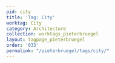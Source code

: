 ```yaml
---
pid: city
title: 'Tag: City'
worktag: City
category: Architecture
collection: worktags_pieterbruegel
layout: tagpage_pieterbruegel
order: '033'
permalink: "/pieterbruegel/tags/city/"
---
```

